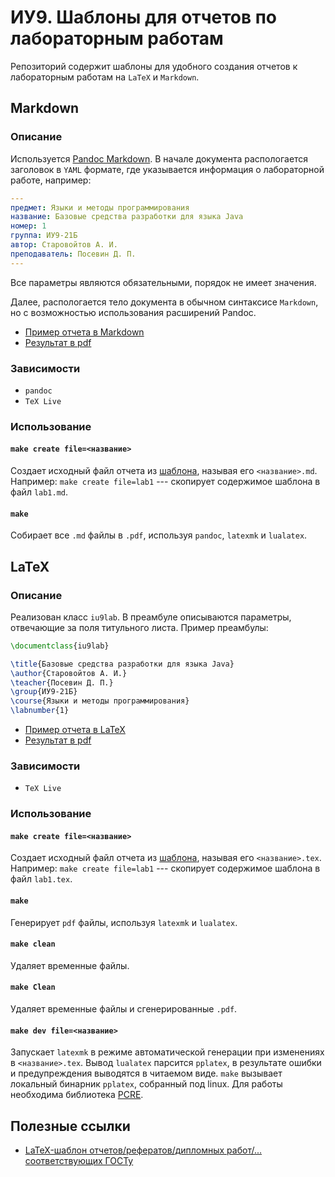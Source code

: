 # ИУ9. Шаблоны для отчетов по лабораторным работам

Репозиторий содержит шаблоны для удобного создания отчетов к лабораторным работам на `LaTeX` и `Markdown`.

## Markdown

### Описание

Используется [Pandoc Markdown](https://pandoc.org/MANUAL.html#pandocs-markdown). В начале документа распологается заголовок в `YAML` формате, где указывается информация о лабораторной работе, например:
``` yaml
---
предмет: Языки и методы программирования
название: Базовые средства разработки для языка Java
номер: 1
группа: ИУ9-21Б
автор: Старовойтов А. И.
преподаватель: Посевин Д. П.
---
```
Все параметры являются обязательными, порядок не имеет значения.

Далее, распологается тело документа в обычном синтаксисе `Markdown`, но с возможностью использования расширений Pandoc.

- [Пример отчета в Markdown](markdown/example.md)
- [Результат в pdf](markdown/example.pdf)

### Зависимости

- `pandoc`
- `TeX Live`

### Использование

#### `make create file=<название>`

Создает исходный файл отчета из [шаблона](markdown/template), называя его `<название>.md`.
Например:
`make create file=lab1` --- скопирует содержимое шаблона в файл `lab1.md`.

#### `make`

Собирает все `.md` файлы в `.pdf`, используя `pandoc`, `latexmk` и `lualatex`.

## LaTeX

### Описание

Реализован класс `iu9lab`.
В преамбуле описываются параметры, отвечающие за поля титульного листа.
Пример преамбулы:

``` tex
\documentclass{iu9lab}

\title{Базовые средства разработки для языка Java}
\author{Старовойтов А. И.}
\teacher{Посевин Д. П.}
\group{ИУ9-21Б}
\course{Языки и методы программирования}
\labnumber{1}
```

- [Пример отчета в LaTeX](latex/example.tex)
- [Результат в pdf](latex/example.pdf)

### Зависимости

- `TeX Live`

### Использование

#### `make create file=<название>`

Создает исходный файл отчета из [шаблона](latex/template), называя его `<название>.tex`.
Например:
`make create file=lab1` --- скопирует содержимое шаблона в файл `lab1.tex`.

#### `make`

Генерирует `pdf` файлы, используя `latexmk` и `lualatex`.

#### `make clean`

Удаляет временные файлы.

#### `make Clean`

Удаляет временные файлы и сгенерированные `.pdf`.

#### `make dev file=<название>`

Запускает `latexmk` в режиме автоматической генерации при изменениях в `<название>.tex`.
Вывод `lualatex` парсится `pplatex`, в результате ошибки и предупреждения выводятся в читаемом виде.
`make` вызывает локальный бинарник `pplatex`, собранный под linux.
Для работы необходима библиотека [PCRE](http://www.pcre.org/).

## Полезные ссылки

- [LaTeX-шаблон отчетов/рефератов/дипломных работ/... соответствующих ГОСТу](https://github.com/Orianti/bmstu-latex-class)
